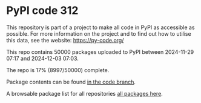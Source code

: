 # PyPI code 312

This repository is part of a project to make all code in PyPI as accessible as possible. For more information 
on the project and to find out how to utilise this data, see the website: https://py-code.org/

This repo contains 50000 packages uploaded to PyPI between 
2024-11-29 07:17 and 2024-12-03 07:03.

The repo is 17% (8997/50000) complete.

Package contents can be found [in the code branch](https://github.com/pypi-data/pypi-mirror-312/tree/code/packages).

A browsable package list for all repositories [all packages here](https://py-code.org/repositories/pypi-mirror-312).


